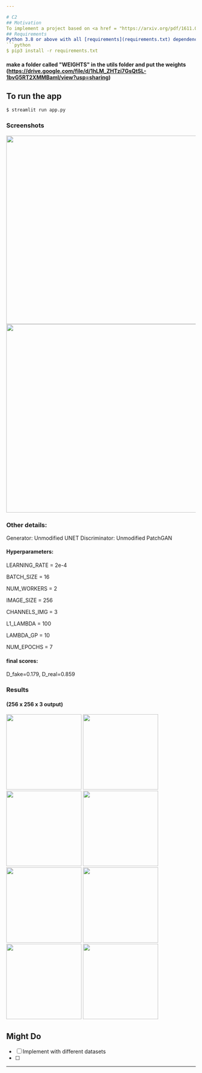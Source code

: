 ```yaml
---

# C2
## Motivation
To implement a project based on <a href = "https://arxiv.org/pdf/1611.07004.pdf"> Image-to-Image Translation with Conditional Adversarial Networks </a>, by Phillip Isola, Jun-Yan Zhu, Tinghui Zhou, Alexei A. Efros.
## Requirements
Python 3.8 or above with all [requirements](requirements.txt) dependencies installed. To install run:
```python
$ pip3 install -r requirements.txt
```
#### make a folder called "WEIGHTS" in the utils folder and put the weights (https://drive.google.com/file/d/1hLM_ZHTzi7GsQtSL-1bvG5RT2XMMBamI/view?usp=sharing)
  
## To run the app
```python
$ streamlit run app.py
```

### Screenshots
<img src="https://user-images.githubusercontent.com/52780573/123106829-9bbc0a80-d456-11eb-90d4-09d44a0e2ec1.png" data-canonical-src="" width="900" height="500" />
<img src="https://user-images.githubusercontent.com/52780573/123106952-b8584280-d456-11eb-973d-82c234a64501.png" data-canonical-src="" width="900" height="500" />

### Other details:

Generator: Unmodified UNET
Discriminator: Unmodified PatchGAN

#### Hyperparameters:

LEARNING_RATE = 2e-4

BATCH_SIZE = 16

NUM_WORKERS = 2

IMAGE_SIZE = 256

CHANNELS_IMG = 3

L1_LAMBDA = 100

LAMBDA_GP = 10

NUM_EPOCHS = 7


#### final scores: 

D_fake=0.179, D_real=0.859

### Results
#### (256 x 256 x 3 output)



<div>
    <img src="https://user-images.githubusercontent.com/52780573/123104728-d3c24e00-d454-11eb-8a57-f102a9a682eb.jpg" width="200" height="200"/>
    <img src="https://user-images.githubusercontent.com/52780573/123104738-d6bd3e80-d454-11eb-874b-ba9fb3f7bf70.png" width="200" height="200"/>
    <img src="https://user-images.githubusercontent.com/52780573/123105066-1be17080-d455-11eb-8ff7-17ed40e0f47e.jpg" width="200" height="200"/>
    <img src="https://user-images.githubusercontent.com/52780573/123105069-1d129d80-d455-11eb-8392-4f1ca855c68a.png" width="200" height="200"/>
    <img src="https://user-images.githubusercontent.com/52780573/123105667-99a57c00-d455-11eb-996a-cd273450ecb1.jpg" width="200" height="200"/>
    <img src="https://user-images.githubusercontent.com/52780573/123105672-9ad6a900-d455-11eb-9386-3dfb9d33ec0a.png" width="200" height="200"/>
    <img src="https://user-images.githubusercontent.com/52780573/123105799-b6da4a80-d455-11eb-9088-9e31873badb2.jpg" width="200" height="200"/>
    <img src="https://user-images.githubusercontent.com/52780573/123105804-b80b7780-d455-11eb-80bf-1e5bc28c41d9.png" width="200" height="200"/>
   
</div>






## Might Do
- [ ] Implement with different datasets
- [ ] 



---
```

